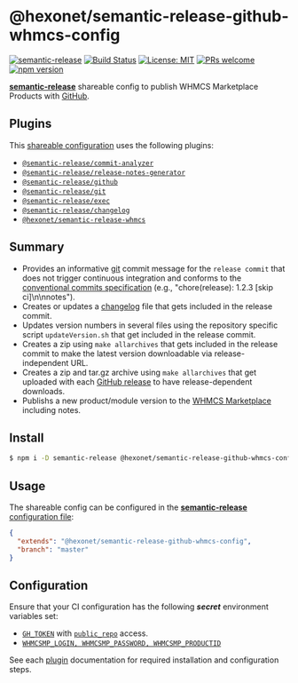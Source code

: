 # @hexonet/semantic-release-github-whmcs-config

[![semantic-release](https://img.shields.io/badge/%20%20%F0%9F%93%A6%F0%9F%9A%80-semantic--release-e10079.svg)](https://github.com/semantic-release/semantic-release)
[![Build Status](https://travis-ci.org/hexonet/semantic-release-github-whmcs-config.svg?branch=master)](https://travis-ci.org/hexonet/semantic-release-github-whmcs-config)
[![License: MIT](https://img.shields.io/badge/License-MIT-blue.svg)](https://opensource.org/licenses/MIT)
[![PRs welcome](https://img.shields.io/badge/PRs-welcome-brightgreen.svg)](https://github.com/hexonet/semantic-release-github-whmcs-config/blob/master/CONTRIBUTING.md)
[![npm version](https://img.shields.io/npm/v/@hexonet/semantic-release-github-whmcs-config/latest.svg?style=popout-square&logo=npm)](https://www.npmjs.com/package/@hexonet/semantic-release-github-whmcs-config)

[**semantic-release**](https://github.com/semantic-release/semantic-release) shareable config to publish WHMCS Marketplace Products with [GitHub](https://github.com).

## Plugins

This [shareable configuration](https://github.com/hexonet/semantic-release-github-whmcs-config/blob/master/.sharedreleaserc.json) uses the following plugins:

- [`@semantic-release/commit-analyzer`](https://github.com/semantic-release/commit-analyzer)
- [`@semantic-release/release-notes-generator`](https://github.com/semantic-release/release-notes-generator)
- [`@semantic-release/github`](https://github.com/semantic-release/github)
- [`@semantic-release/git`](https://github.com/semantic-release/git)
- [`@semantic-release/exec`](https://github.com/semantic-release/exec)
- [`@semantic-release/changelog`](https://github.com/semantic-release/changelog)
- [`@hexonet/semantic-release-whmcs`](https://github.com/hexonet/semantic-release-whmcs)

## Summary

- Provides an informative [git](https://github.com/semantic-release/git) commit message for the `release commit` that does not trigger continuous integration and conforms to the [conventional commits specification](https://www.conventionalcommits.org/) (e.g., "chore(release): 1.2.3 [skip ci]\n\nnotes").
- Creates or updates a [changelog](https://github.com/semantic-release/changelog) file that gets included in the release commit.
- Updates version numbers in several files using the repository specific script `updateVersion.sh` that get included  in the release commit.
- Creates a zip using `make allarchives` that gets included in the release commit to make the latest version downloadable via release-independent URL.
- Creates a zip and tar.gz archive using `make allarchives` that get uploaded with each [GitHub release](https://github.com/semantic-release/github) to have release-dependent downloads.
- Publishs a new product/module version to the [WHMCS Marketplace](https://marketplace.whmcs.com) including notes.

## Install

```bash
$ npm i -D semantic-release @hexonet/semantic-release-github-whmcs-config
```

## Usage

The shareable config can be configured in the [**semantic-release** configuration file](https://github.com/semantic-release/semantic-release/blob/master/docs/usage/configuration.md#configuration):

```json
{
  "extends": "@hexonet/semantic-release-github-whmcs-config",
  "branch": "master"
}
```

## Configuration

Ensure that your CI configuration has the following **_secret_** environment variables set:

- [`GH_TOKEN`](https://github.com/settings/tokens) with [`public_repo`](https://developer.github.com/apps/building-oauth-apps/understanding-scopes-for-oauth-apps/#available-scopes) access.
- [`WHMCSMP_LOGIN, WHMCSMP_PASSWORD, WHMCSMP_PRODUCTID`](https://github.com/hexonet/semantic-release-whmcs#readme)

See each [plugin](#plugins) documentation for required installation and configuration steps.
